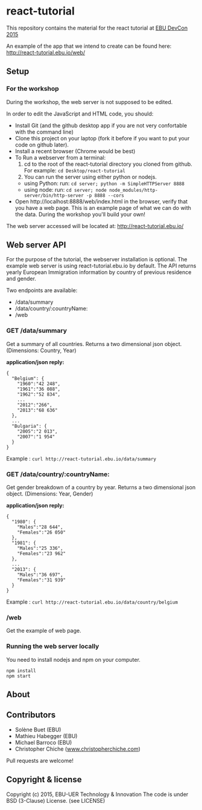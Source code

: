 # react-tutorial
This repository contains the material for the react tutorial at [EBU DevCon 2015](https://tech.ebu.ch/devcon15)

An example of the app that we intend to create can be found here: http://react-tutorial.ebu.io/web/

## Setup 
### For the workshop
During the workshop, the web server is not supposed to be edited. 

In order to edit the JavaScript and HTML code, you should: 

- Install Git (and the github desktop app if you are not very confortable with the command line)
- Clone this project on your laptop (fork it before if you want to put your code on github later).
- Install a recent browser (Chrome would be best)
- To Run a webserver from a terminal: 
  1. cd to the root of the react-tutorial directory you cloned from github. For example: `cd Desktop/react-tutorial`
  2. You can run the server using either python or nodejs. 
    - using Python: run: `cd server; python -m SimpleHTTPServer 8888`
    - using node: run: `cd server; node node_modules/http-server/bin/http-server -p 8888 --cors`
- Open http://localhost:8888/web/index.html in the browser, verify that you have a web page. This is an 
example page of what we can do with the data. During the workshop you'll build your own! 

The web server accessed will be located at: http://react-tutorial.ebu.io/ 

## Web server API
For the purpose of the tutorial, the webserver installation is optional.
The example web server is using react-tutorial.ebu.io by default.
The API returns yearly European Immigration information by country of previous residence and gender.

Two endpoints are available:
* /data/summary
* /data/country/:countryName:
* /web

### GET /data/summary
Get a summary of all countries. Returns a two dimensional json object. (Dimensions: Country, Year)


**application/json reply:**

    {
      "Belgium": {
        "1960":"42 248",
        "1961":"36 088",
        "1962":"52 834",
        ...
        "2012":"266",
        "2013":"68 636"
      },
      ...
      "Bulgaria": {
        "2005":"2 013",
        "2007":"1 954"
      }
    }


Example : `curl http://react-tutorial.ebu.io/data/summary`


### GET /data/country/:countryName:
Get gender breakdown of a country by year. Returns a two dimensional json object. (Dimensions: Year, Gender)


**application/json reply:**

    {
      "1980": {
        "Males":"28 644",
        "Females":"26 050"
      },
      "1981": {
        "Males":"25 336",
        "Females":"23 962"
      },
      ...
      "2013": {
        "Males":"36 697",
        "Females":"31 939"
      }
    }

Example : `curl http://react-tutorial.ebu.io/data/country/belgium`


### /web 
Get the example of web page. 

### Running the web server locally

You need to install nodejs and npm on your computer.

```
npm install
npm start
```


## About
## Contributors
- Solène Buet (EBU)
- Mathieu Habegger (EBU)
- Michael Barroco (EBU)
- Christopher Chiche (www.christopherchiche.com)

Pull requests are welcome! 

## Copyright & license
Copyright (c) 2015, EBU-UER Technology & Innovation
The code is under BSD (3-Clause) License. (see LICENSE)
